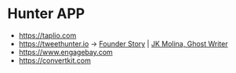 # Hunter APP

* https://taplio.com
* https://tweethunter.io -> [Founder Story](https://www.indiehackers.com/tbll75) | [JK Molina, Ghost Writer](https://jkmolina.com/)
* https://www.engagebay.com
* https://convertkit.com
